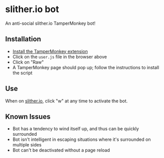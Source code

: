 # slither.io bot
An anti-social slither.io TamperMonkey bot!

## Installation
- [Install the TamperMonkey extension](https://www.tampermonkey.net/)
- Click on the `user.js` file in the browser above
- Click on "Raw"
- A TamperMonkey page should pop up; follow the instructions to install the script

## Use
When on [slither.io](slither.io), click "w" at any time to activate the bot.

## Known Issues
- Bot has a tendency to wind itself up, and thus can be quickly surrounded
- Bot isn't intelligent in escaping situations where it's surrounded on multiple sides
- Bot can't be deactivated without a page reload
